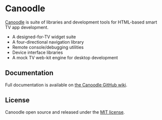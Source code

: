 # Canoodle #

[Canoodle](http://en.wiktionary.org/wiki/canoodle) is suite of libraries and development tools for HTML-based smart TV app development.

* A designed-for-TV widget suite
* A four-directional navigation library
* Remote console/debugging utilities
* Device interface libraries
* A mock TV web-kit engine for desktop development

## Documentation ##

Full documentation is available on [the Canoodle GitHub wiki](https://github.com/avoca-learning/canoodle/wiki).

## License ##

Canoodle open source and released under the [MIT license](http://opensource.org/licenses/MIT).